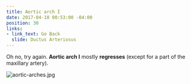 ```yaml
---
title: Aortic arch I
date: 2017-04-10 00:53:00 -04:00
position: 30
links:
- link_text: Go Back
  slide: Ductus Arteriosus
---
```


Oh no, try again. **Aortic arch I** mostly **regresses** (except for a part of the maxillary artery).

![aortic-arches.jpg](/uploads/aortic-arches.jpg)

